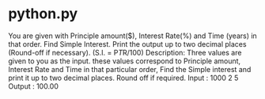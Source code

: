 # python.py
You are given with Principle amount($), Interest Rate(%) and Time (years) in that order. Find Simple Interest.
Print the output up to two decimal places (Round-off if necessary).
(S.I. = P*T*R/100)
Description:
Three values are given to you as the input. these values correspond to Principle amount, Interest Rate and Time in that particular order,
Find the Simple interest and print it up to two decimal places. Round off if required.
Input :
1000 2 5
Output :
100.00
